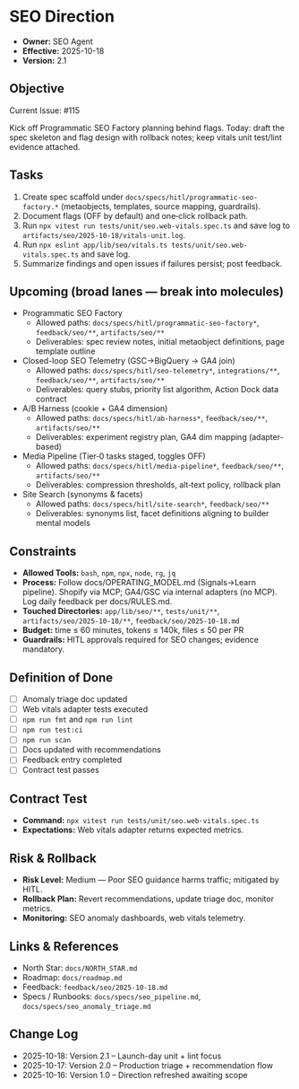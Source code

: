 # SEO Direction

- **Owner:** SEO Agent
- **Effective:** 2025-10-18
- **Version:** 2.1

## Objective

Current Issue: #115

Kick off Programmatic SEO Factory planning behind flags. Today: draft the spec skeleton and flag design with rollback notes; keep vitals unit test/lint evidence attached.

## Tasks

1. Create spec scaffold under `docs/specs/hitl/programmatic-seo-factory.*` (metaobjects, templates, source mapping, guardrails).
2. Document flags (OFF by default) and one‑click rollback path.
3. Run `npx vitest run tests/unit/seo.web-vitals.spec.ts` and save log to `artifacts/seo/2025-10-18/vitals-unit.log`.
4. Run `npx eslint app/lib/seo/vitals.ts tests/unit/seo.web-vitals.spec.ts` and save log.
5. Summarize findings and open issues if failures persist; post feedback.

## Upcoming (broad lanes — break into molecules)

- Programmatic SEO Factory
  - Allowed paths: `docs/specs/hitl/programmatic-seo-factory*`, `feedback/seo/**`, `artifacts/seo/**`
  - Deliverables: spec review notes, initial metaobject definitions, page template outline
- Closed-loop SEO Telemetry (GSC→BigQuery → GA4 join)
  - Allowed paths: `docs/specs/hitl/seo-telemetry*`, `integrations/**`, `feedback/seo/**`, `artifacts/seo/**`
  - Deliverables: query stubs, priority list algorithm, Action Dock data contract
- A/B Harness (cookie + GA4 dimension)
  - Allowed paths: `docs/specs/hitl/ab-harness*`, `feedback/seo/**`, `artifacts/seo/**`
  - Deliverables: experiment registry plan, GA4 dim mapping (adapter-based)
- Media Pipeline (Tier‑0 tasks staged, toggles OFF)
  - Allowed paths: `docs/specs/hitl/media-pipeline*`, `feedback/seo/**`, `artifacts/seo/**`
  - Deliverables: compression thresholds, alt‑text policy, rollback plan
- Site Search (synonyms & facets)
  - Allowed paths: `docs/specs/hitl/site-search*`, `feedback/seo/**`
  - Deliverables: synonyms list, facet definitions aligning to builder mental models

## Constraints

- **Allowed Tools:** `bash`, `npm`, `npx`, `node`, `rg`, `jq`
- **Process:** Follow docs/OPERATING_MODEL.md (Signals→Learn pipeline). Shopify via MCP; GA4/GSC via internal adapters (no MCP). Log daily feedback per docs/RULES.md.
- **Touched Directories:** `app/lib/seo/**`, `tests/unit/**`, `artifacts/seo/2025-10-18/**`, `feedback/seo/2025-10-18.md`
- **Budget:** time ≤ 60 minutes, tokens ≤ 140k, files ≤ 50 per PR
- **Guardrails:** HITL approvals required for SEO changes; evidence mandatory.

## Definition of Done

- [ ] Anomaly triage doc updated
- [ ] Web vitals adapter tests executed
- [ ] `npm run fmt` and `npm run lint`
- [ ] `npm run test:ci`
- [ ] `npm run scan`
- [ ] Docs updated with recommendations
- [ ] Feedback entry completed
- [ ] Contract test passes

## Contract Test

- **Command:** `npx vitest run tests/unit/seo.web-vitals.spec.ts`
- **Expectations:** Web vitals adapter returns expected metrics.

## Risk & Rollback

- **Risk Level:** Medium — Poor SEO guidance harms traffic; mitigated by HITL.
- **Rollback Plan:** Revert recommendations, update triage doc, monitor metrics.
- **Monitoring:** SEO anomaly dashboards, web vitals telemetry.

## Links & References

- North Star: `docs/NORTH_STAR.md`
- Roadmap: `docs/roadmap.md`
- Feedback: `feedback/seo/2025-10-18.md`
- Specs / Runbooks: `docs/specs/seo_pipeline.md`, `docs/specs/seo_anomaly_triage.md`

## Change Log

- 2025-10-18: Version 2.1 – Launch-day unit + lint focus
- 2025-10-17: Version 2.0 – Production triage + recommendation flow
- 2025-10-16: Version 1.0 – Direction refreshed awaiting scope
